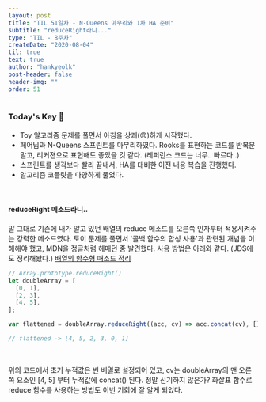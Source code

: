 ```yaml
---
layout: post
title: "TIL 51일차 - N-Queens 마무리와 1차 HA 준비"
subtitle: "reduceRight라니..."
type: "TIL - 8주차"
createDate: "2020-08-04"
til: true
text: true
author: "hankyeolk"
post-header: false
header-img: ""
order: 51
---
```


### Today's Key 🔑

- Toy 알고리즘 문제를 풀면서 아침을 상쾌(🙃)하게 시작했다.
- 페어님과 N-Queens 스프린트를 마무리하였다. Rooks를 표현하는 코드를 반복문 말고, 리커젼으로 표현해도 좋았을 것 같다. (레퍼런스 코드는 너무.. 빠르다..)
- 스프린트를 생각보다 빨리 끝내서, HA를 대비한 이전 내용 복습을 진행했다.
- 알고리즘 코플릿을 다양하게 풀었다.

<br>

#### reduceRight 메소드라니..

말 그대로 기존에 내가 알고 있던 배열의 reduce 메소드를 오른쪽 인자부터 적용시켜주는 강력한 메소드였다. 토이 문제를 풀면서 '콜백 함수의 합성 사용'과 관련된 개념을 이해해야 했고, MDN을 정글처럼 헤매던 중 발견했다. 사용 방법은 아래와 같다. (JDS에도 정리해놨다.) [배열의 함수형 매소드 정리](https://www.notion.so/ddovblek/f5ffd6d74d344ab6ab76564411a05c75#d32d75dc001547df8eeddefc4381c55b)
<br>

```js
// Array.prototype.reduceRight()
let doubleArray = [
  [0, 1],
  [2, 3],
  [4, 5],
];

var flattened = doubleArray.reduceRight((acc, cv) => acc.concat(cv), []);

// flattened -> [4, 5, 2, 3, 0, 1]
```

<br>

위의 코드에서 초기 누적값은 빈 배열로 설정되어 있고, cv는 doubleArray의 맨 오른쪽 요소인 [4, 5] 부터 누적값에 concat() 된다. 정말 신기하지 않은가? 화살표 함수로 reduce 함수를 사용하는 방법도 이번 기회에 잘 알게 되었다.
